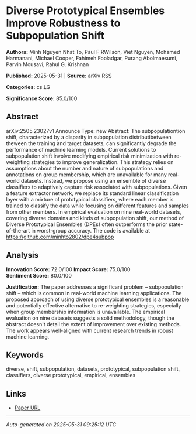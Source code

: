 # Diverse Prototypical Ensembles Improve Robustness to Subpopulation Shift

**Authors:** Minh Nguyen Nhat To, Paul F RWilson, Viet Nguyen, Mohamed Harmanani, Michael Cooper, Fahimeh Fooladgar, Purang Abolmaesumi, Parvin Mousavi, Rahul G. Krishnan

**Published:** 2025-05-31 | **Source:** arXiv RSS

**Categories:** cs.LG

**Significance Score:** 85.0/100

## Abstract

arXiv:2505.23027v1 Announce Type: new 
Abstract: The subpopulationtion shift, characterized by a disparity in subpopulation distributibetween theween the training and target datasets, can significantly degrade the performance of machine learning models. Current solutions to subpopulation shift involve modifying empirical risk minimization with re-weighting strategies to improve generalization. This strategy relies on assumptions about the number and nature of subpopulations and annotations on group membership, which are unavailable for many real-world datasets. Instead, we propose using an ensemble of diverse classifiers to adaptively capture risk associated with subpopulations. Given a feature extractor network, we replace its standard linear classification layer with a mixture of prototypical classifiers, where each member is trained to classify the data while focusing on different features and samples from other members. In empirical evaluation on nine real-world datasets, covering diverse domains and kinds of subpopulation shift, our method of Diverse Prototypical Ensembles (DPEs) often outperforms the prior state-of-the-art in worst-group accuracy. The code is available at https://github.com/minhto2802/dpe4subpop

## Analysis

**Innovation Score:** 72.0/100
**Impact Score:** 75.0/100  
**Sentiment Score:** 80.0/100

**Justification:** The paper addresses a significant problem – subpopulation shift – which is common in real-world machine learning applications. The proposed approach of using diverse prototypical ensembles is a reasonable and potentially effective alternative to re-weighting strategies, especially when group membership information is unavailable. The empirical evaluation on nine datasets suggests a solid methodology, though the abstract doesn't detail the extent of improvement over existing methods. The work appears well-aligned with current research trends in robust machine learning.

## Keywords

diverse, shift, subpopulation, datasets, prototypical, subpopulation shift, classifiers, diverse prototypical, empirical, ensembles

## Links

- [Paper URL](https://arxiv.org/abs/2505.23027)

---
*Auto-generated on 2025-05-31 09:25:12 UTC*
